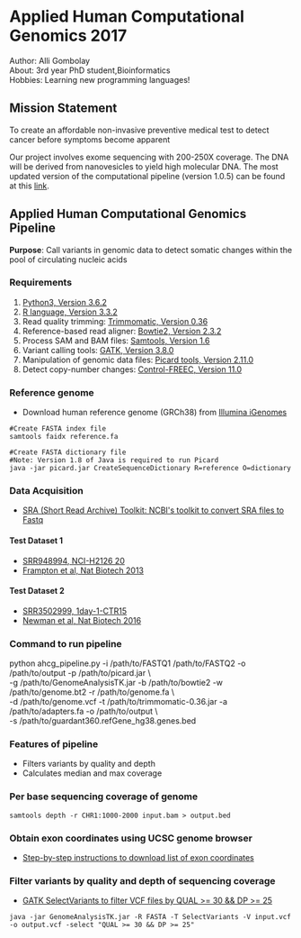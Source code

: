 # Applied Human Computational Genomics 2017

Author: Alli Gombolay  
About: 3rd year PhD student,Bioinformatics  
Hobbies: Learning new programming languages!

## Mission Statement
To create an affordable non-invasive preventive medical test to detect cancer before symptoms become apparent

Our project involves exome sequencing with 200-250X coverage. The DNA will be derived from nanovesicles to yield high molecular DNA. The most updated version of the computational pipeline (version 1.0.5) can be found at this [link]( https://github.com/agombolay/ahcg2017_starterpipeline/blob/master/ahcg_pipeline.py).

## Applied Human Computational Genomics Pipeline
**Purpose**: Call variants in genomic data to detect somatic changes within the pool of circulating nucleic acids

### Requirements
1. [Python3, Version 3.6.2](https://www.python.org/downloads/)
2. [R language, Version 3.3.2](https://cran.cnr.berkeley.edu/)
3. Read quality trimming: [Trimmomatic, Version 0.36](http://www.usadellab.org/cms/uploads/supplementary/Trimmomatic/Trimmomatic-0.36.zip)
4. Reference-based read aligner: [Bowtie2, Version 2.3.2](https://sourceforge.net/projects/bowtie-bio/files/bowtie2/2.3.2/bowtie2-2.3.2-legacy-linux-x86_64.zip/download)
5. Process SAM and BAM files: [Samtools, Version 1.6](https://downloads.sourceforge.net/project/samtools/samtools/1.6/samtools-1.6.tar.bz2?r=https%3A%2F%2Fsourceforge.net%2Fprojects%2Fsamtools%2F&ts=1510018121&use_mirror=phoenixnap)
6. Variant calling tools: [GATK, Version 3.8.0](https://software.broadinstitute.org/gatk/download/)
7. Manipulation of genomic data files: [Picard tools, Version 2.11.0](http://broadinstitute.github.io/picard/)
8. Detect copy-number changes: [Control-FREEC, Version 11.0](https://github.com/BoevaLab/FREEC/archive/v11.0.tar.gz)

### Reference genome
* Download human reference genome (GRCh38) from [Illumina iGenomes](https://support.illumina.com/sequencing/sequencing_software/igenome.html)

```
#Create FASTA index file
samtools faidx reference.fa
```

```
#Create FASTA dictionary file
#Note: Version 1.8 of Java is required to run Picard
java -jar picard.jar CreateSequenceDictionary R=reference O=dictionary
```

### Data Acquisition
* [SRA (Short Read Archive) Toolkit: NCBI's toolkit to convert SRA files to Fastq](https://www.ncbi.nlm.nih.gov/sra/docs/toolkitsoft/)

#### Test Dataset 1
* [SRR948994, NCI-H2126 20](https://www.ncbi.nlm.nih.gov/sra/SRX332536[accn])
* [Frampton et al, Nat Biotech 2013](http://www.nature.com/nbt/journal/v31/n11/full/nbt.2696.html?foxtrotcallback=true)

#### Test Dataset 2
* [SRR3502999, 1day-1-CTR15](https://www.ncbi.nlm.nih.gov/sra/SRR3502999/)
* [Newman et al, Nat Biotech 2016](https://www.nature.com/nbt/journal/v34/n5/abs/nbt.3520.html)

### Command to run pipeline
python ahcg_pipeline.py -i /path/to/FASTQ1 /path/to/FASTQ2 -o /path/to/output -p /path/to/picard.jar \  
-g /path/to/GenomeAnalysisTK.jar -b /path/to/bowtie2 -w /path/to/genome.bt2 -r /path/to/genome.fa \  
-d /path/to/genome.vcf -t /path/to/trimmomatic-0.36.jar -a /path/to/adapters.fa -o /path/to/output \  
-s /path/to/guardant360.refGene_hg38.genes.bed

### Features of pipeline
* Filters variants by quality and depth
* Calculates median and max coverage  

### Per base sequencing coverage of genome
```
samtools depth -r CHR1:1000-2000 input.bam > output.bed
```

### Obtain exon coordinates using UCSC genome browser
* [Step-by-step instructions to download list of exon coordinates](https://github.com/agombolay/ahcg2017_starterpipeline/blob/master/transcript08.pdf)

### Filter variants by quality and depth of sequencing coverage
* [GATK SelectVariants to filter VCF files by QUAL >= 30 && DP >= 25](http://snpeff.sourceforge.net/SnpSift.html)

```
java -jar GenomeAnalysisTK.jar -R FASTA -T SelectVariants -V input.vcf -o output.vcf -select "QUAL >= 30 && DP >= 25"
```
